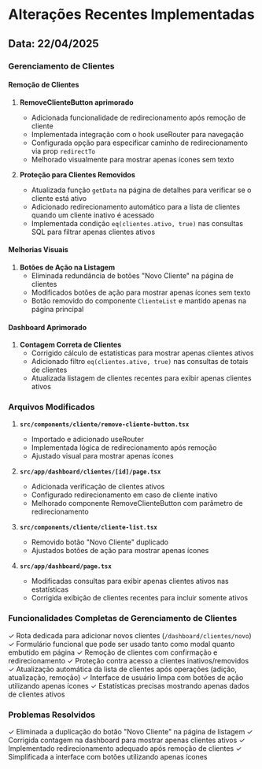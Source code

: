 # Alterações Recentes Implementadas

## Data: 22/04/2025

### Gerenciamento de Clientes

#### Remoção de Clientes
1. **RemoveClienteButton aprimorado**
   - Adicionada funcionalidade de redirecionamento após remoção de cliente
   - Implementada integração com o hook useRouter para navegação
   - Configurada opção para especificar caminho de redirecionamento via prop `redirectTo`
   - Melhorado visualmente para mostrar apenas ícones sem texto

2. **Proteção para Clientes Removidos**
   - Atualizada função `getData` na página de detalhes para verificar se o cliente está ativo
   - Adicionado redirecionamento automático para a lista de clientes quando um cliente inativo é acessado
   - Implementada condição `eq(clientes.ativo, true)` nas consultas SQL para filtrar apenas clientes ativos

#### Melhorias Visuais
1. **Botões de Ação na Listagem**
   - Eliminada redundância de botões "Novo Cliente" na página de clientes
   - Modificados botões de ação para mostrar apenas ícones sem texto
   - Botão removido do componente `ClienteList` e mantido apenas na página principal

#### Dashboard Aprimorado
1. **Contagem Correta de Clientes**
   - Corrigido cálculo de estatísticas para mostrar apenas clientes ativos
   - Adicionado filtro `eq(clientes.ativo, true)` nas consultas de totais de clientes
   - Atualizada listagem de clientes recentes para exibir apenas clientes ativos

### Arquivos Modificados

1. **`src/components/cliente/remove-cliente-button.tsx`**
   - Importado e adicionado useRouter
   - Implementada lógica de redirecionamento após remoção
   - Ajustado visual para mostrar apenas ícones

2. **`src/app/dashboard/clientes/[id]/page.tsx`**
   - Adicionada verificação de clientes ativos
   - Configurado redirecionamento em caso de cliente inativo
   - Melhorado componente RemoveClienteButton com parâmetro de redirecionamento

3. **`src/components/cliente/cliente-list.tsx`**
   - Removido botão "Novo Cliente" duplicado
   - Ajustados botões de ação para mostrar apenas ícones

4. **`src/app/dashboard/page.tsx`**
   - Modificadas consultas para exibir apenas clientes ativos nas estatísticas
   - Corrigida exibição de clientes recentes para incluir somente ativos

### Funcionalidades Completas de Gerenciamento de Clientes

✓ Rota dedicada para adicionar novos clientes (`/dashboard/clientes/novo`)
✓ Formulário funcional que pode ser usado tanto como modal quanto embutido em página
✓ Remoção de clientes com confirmação e redirecionamento
✓ Proteção contra acesso a clientes inativos/removidos
✓ Atualização automática da lista de clientes após operações (adição, atualização, remoção)
✓ Interface de usuário limpa com botões de ação utilizando apenas ícones
✓ Estatísticas precisas mostrando apenas dados de clientes ativos

### Problemas Resolvidos

✓ Eliminada a duplicação do botão "Novo Cliente" na página de listagem
✓ Corrigida contagem na dashboard para mostrar apenas clientes ativos
✓ Implementado redirecionamento adequado após remoção de clientes
✓ Simplificada a interface com botões utilizando apenas ícones